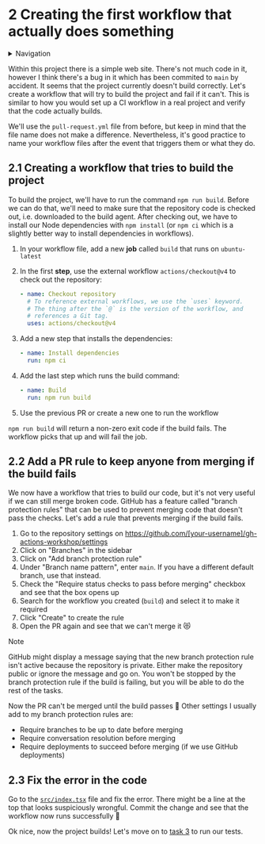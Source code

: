 # 2 Creating the first workflow that actually does something

<details>
<summary>Navigation</summary>

1. ~~[Creating a workflow](../1/README.md)~~
1. **Building code in a workflow** (this task)
1. [Running multiple jobs in parallel](../3/README.md)
1. [Running jobs in sequence](../4/README.md)
1. [Deploying to GitHub Pages](../5/README.md)
1. [Using other events to run workflows](../6/README.md)
1. [Outputs from steps and jobs](../7/README.md)
1. [Keeping dependencies up to date with Dependabot](../8/README.md)
1. [Advanced topics](../9/README.md)

</details>

Within this project there is a simple web site.
There's not much code in it, however I think there's a bug in it which has been commited to `main` by accident.
It seems that the project currently doesn't build correctly.
Let's create a workflow that will try to build the project and fail if it can't.
This is similar to how you would set up a CI workflow in a real project and verify that the code actually builds.

We'll use the `pull-request.yml` file from before, but keep in mind that the file name does not make a difference.
Nevertheless, it's good practice to name your workflow files after the event that triggers them or what they do.

## 2.1 Creating a workflow that tries to build the project

To build the project, we'll have to run the command `npm run build`.
Before we can do that, we'll need to make sure that the repository code is checked out, i.e. downloaded to the build agent.
After checking out, we have to install our Node dependencies with `npm install` (or `npm ci` which is a slightly better way to install dependencies in workflows).

1. In your workflow file, add a new **job** called `build` that runs on `ubuntu-latest`
1. In the first **step**, use the external workflow `actions/checkout@v4` to check out the repository:

   ```yaml
   - name: Checkout repository
     # To reference external workflows, we use the `uses` keyword.
     # The thing after the `@` is the version of the workflow, and
     # references a Git tag.
     uses: actions/checkout@v4
   ```

1. Add a new step that installs the dependencies:

   ```yaml
   - name: Install dependencies
     run: npm ci
   ```

1. Add the last step which runs the build command:

   ```yaml
   - name: Build
     run: npm run build
   ```

1. Use the previous PR or create a new one to run the workflow

`npm run build` will return a non-zero exit code if the build fails.
The workflow picks that up and will fail the job.

## 2.2 Add a PR rule to keep anyone from merging if the build fails

We now have a workflow that tries to build our code, but it's not very useful if we can still merge broken code.
GitHub has a feature called "branch protection rules" that can be used to prevent merging code that doesn't pass the checks.
Let's add a rule that prevents merging if the build fails.

1. Go to the repository settings on <https://github.com/[your-username]/gh-actions-workshop/settings>
1. Click on "Branches" in the sidebar
1. Click on "Add branch protection rule"
1. Under "Branch name pattern", enter `main`. If you have a different default branch, use that instead.
1. Check the "Require status checks to pass before merging" checkbox and see that the box opens up
1. Search for the workflow you created (`build`) and select it to make it required
1. Click "Create" to create the rule
1. Open the PR again and see that we can't merge it 😻

> [!NOTE]
> GitHub might display a message saying that the new branch protection rule isn't active because the repository is private.
> Either make the repository public or ignore the message and go on.
> You won't be stopped by the branch protection rule if the build is failing, but you will be able to do the rest of the tasks.

Now the PR can't be merged until the build passes 🎉
Other settings I usually add to my branch protection rules are:

- Require branches to be up to date before merging
- Require conversation resolution before merging
- Require deployments to succeed before merging (if we use GitHub deployments)

## 2.3 Fix the error in the code

Go to the [`src/index.tsx`](../../src/index.tsx) file and fix the error.
There might be a line at the top that looks suspiciously wrongful.
Commit the change and see that the workflow now runs successfully 🤩

Ok nice, now the project builds! Let's move on to [task 3](../3/README.md) to run our tests.
